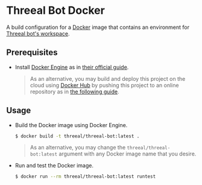 # Threeal Bot Docker

A build configuration for a [Docker](https://www.docker.com/) image that contains an environment for [Threeal bot's workspace](https://github.com/threeal/threeal-bot-workspace).

## Prerequisites

- Install [Docker Engine](https://docs.docker.com/engine/) as in [their official guide](https://docs.docker.com/engine/install/).
  > As an alternative, you may build and deploy this project on the cloud using [Docker Hub](https://hub.docker.com/) by pushing this project to an online repository as in [the following guide](https://docs.docker.com/docker-hub/builds/).

## Usage

- Build the Docker image using Docker Engine.
  ```bash
  $ docker build -t threeal/threeal-bot:latest .
  ```
  > As an alternative, you may change the `threeal/threeal-bot:latest` argument with any Docker image name that you desire.
- Run and test the Docker image.
  ```bash
  $ docker run --rm threeal/threeal-bot:latest runtest
  ```
